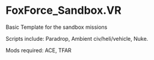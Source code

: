 # FoxForce_Sandbox.VR

Basic Template for the sandbox missions

Scripts include: Paradrop, Ambient civ/heli/vehicle, Nuke.

Mods required: ACE, TFAR
